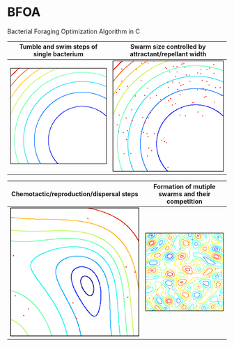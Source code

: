 BFOA
====

Bacterial Foraging Optimization Algorithm in C

| Tumble and swim steps of single bacterium | Swarm size controlled by attractant/repellant width |
| :---: | :---: |
|        ![](./maps/outfile0.png)         |        ![](./maps/outfile1.png)         |



| Chemotactic/reproduction/dispersal steps | Formation of mutiple swarms and their competition |
| :---: | :---: |
|        ![](./maps/outfile2.png)         |        ![](./maps/outfile3.png)         |